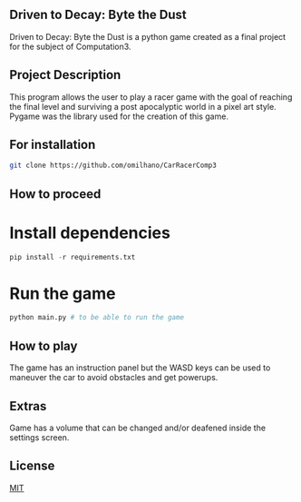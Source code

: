 ## Driven to Decay: Byte the Dust

Driven to Decay: Byte the Dust is a python game created as a final project for the subject of Computation3.

## Project Description

This program allows the user to play a racer game with the goal of reaching the final level and surviving a post apocalyptic world in a pixel art style. 
Pygame was the library used for the creation of this game.

## For installation

```bash
git clone https://github.com/omilhano/CarRacerComp3
```

## How to proceed

# Install dependencies

```python
pip install -r requirements.txt
```

# Run the game

```python
python main.py # to be able to run the game
```

## How to play

The game has an instruction panel but the WASD keys can be used to maneuver the car to avoid obstacles and get powerups.

## Extras

Game has a volume that can be changed and/or deafened inside the settings screen.

## License

[MIT](https://choosealicense.com/licenses/mit/)
